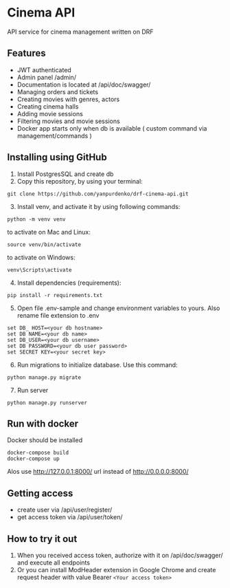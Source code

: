 # Cinema API

API service for cinema management written on DRF


## Features

- JWT authenticated
- Admin panel /admin/
- Documentation is located at /api/doc/swagger/
- Managing orders and tickets
- Creating movies with genres, actors
- Creating cinema halls
- Adding movie sessions
- Filtering movies and movie sessions
- Docker app starts only when db is available ( custom command via management/commands )

## Installing using GitHub

1. Install PostgresSQL and create db
2. Copy this repository, by using your terminal:

```shell
git clone https://github.com/yanpurdenko/drf-cinema-api.git
```
3. Install venv, and activate it by using following commands:
```shell
python -m venv venv
```
to activate on Mac and Linux:
```shell
source venv/bin/activate
```
to activate on Windows:
```shell
venv\Scripts\activate
```
4. Install dependencies (requirements):
```shell
pip install -r requirements.txt
```
5. Open file .env-sample and change environment variables to yours. Also rename file extension to .env

```shell
set DB_ HOST=<your db hostname>
set DB NAME=<your db name>
set DB_USER=<your db username>
set DB PASSWORD=<your db user password>
set SECRET KEY=<your secret key>
```
6. Run migrations to initialize database. Use this command:
```shell
python manage.py migrate
```
7. Run server
```shell
python manage.py runserver
```


## Run with docker

Docker should be installed

```shell
docker-compose build
docker-compose up
```
Alos use http://127.0.0.1:8000/ url instead of http://0.0.0.0:8000/


## Getting access

- create user via /api/user/register/
- get access token via /api/user/token/


## How to try it out
1. When you received access token, authorize with it on /api/doc/swagger/ and execute all endpoints
2. Or you can install ModHeader extension in Google Chrome and create request header with value Bearer `<Your access token>`
